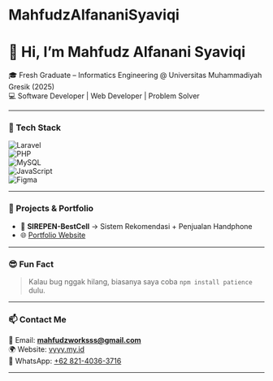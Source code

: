 # MahfudzAlfananiSyaviqi

# 👋 Hi, I’m Mahfudz Alfanani Syaviqi  

🎓 Fresh Graduate – Informatics Engineering @ Universitas Muhammadiyah Gresik (2025)  
💻 Software Developer | Web Developer | Problem Solver  

---

### 🔧 Tech Stack  
![Laravel](https://img.shields.io/badge/Laravel-FF2D20?style=for-the-badge&logo=laravel&logoColor=white)  
![PHP](https://img.shields.io/badge/PHP-777BB4?style=for-the-badge&logo=php&logoColor=white)  
![MySQL](https://img.shields.io/badge/MySQL-005C84?style=for-the-badge&logo=mysql&logoColor=white)  
![JavaScript](https://img.shields.io/badge/JavaScript-323330?style=for-the-badge&logo=javascript&logoColor=F7DF1E)  
![Figma](https://img.shields.io/badge/Figma-F24E1E?style=for-the-badge&logo=figma&logoColor=white)  

---

### 🚀 Projects & Portfolio  
- 📱 **SIREPEN-BestCell** → Sistem Rekomendasi + Penjualan Handphone  
- 🌐 [Portfolio Website](https://vyyy.my.id)  

---

### 😎 Fun Fact  
> Kalau bug nggak hilang, biasanya saya coba `npm install patience` dulu.  

---

### 📫 Contact Me  
📩 Email: **mahfudzworksss@gmail.com**  
🌍 Website: [vyyy.my.id](https://vyyy.my.id)  
📱 WhatsApp: [+62 821-4036-3716](https://wa.me/6282140363716)  

---

